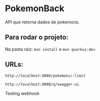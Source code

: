 # PokemonBack
API que retorna dados de pokemons.

## Para rodar o projeto:
Na pasta raiz: `mvn install` e `mvn quarkus:dev`

## URLs: 
`http://localhost:8080/pokemons/:limit`

`http://localhost:8080/q/swagger-ui`

Testing webhook
